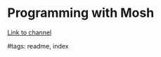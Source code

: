 # Programming with Mosh

[Link to channel](www.youtube.com/c/programmingwithmosh)









#tags: readme, index
